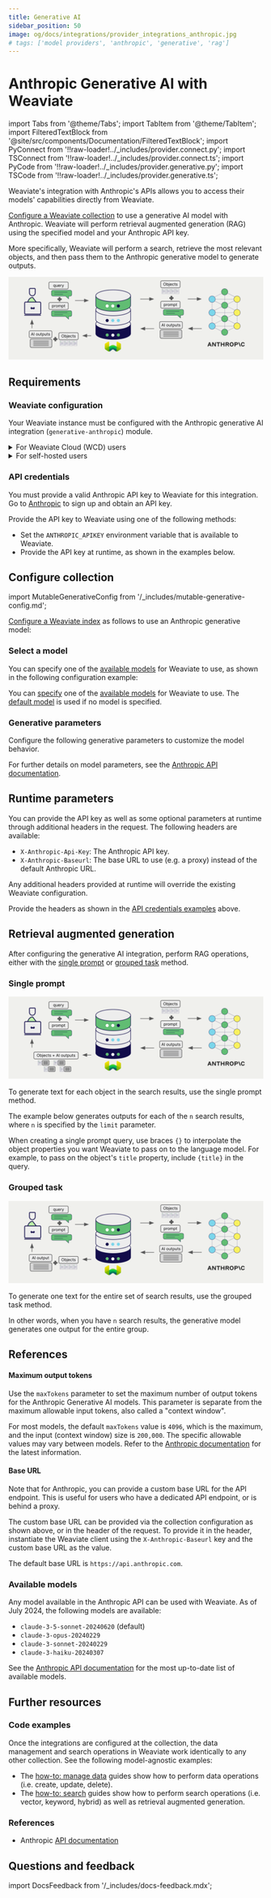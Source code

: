 ```yaml
---
title: Generative AI
sidebar_position: 50
image: og/docs/integrations/provider_integrations_anthropic.jpg
# tags: ['model providers', 'anthropic', 'generative', 'rag']
---
```


# Anthropic Generative AI with Weaviate


import Tabs from '@theme/Tabs';
import TabItem from '@theme/TabItem';
import FilteredTextBlock from '@site/src/components/Documentation/FilteredTextBlock';
import PyConnect from '!!raw-loader!../_includes/provider.connect.py';
import TSConnect from '!!raw-loader!../_includes/provider.connect.ts';
import PyCode from '!!raw-loader!../_includes/provider.generative.py';
import TSCode from '!!raw-loader!../_includes/provider.generative.ts';

Weaviate's integration with Anthropic's APIs allows you to access their models' capabilities directly from Weaviate.

[Configure a Weaviate collection](#configure-collection) to use a generative AI model with Anthropic. Weaviate will perform retrieval augmented generation (RAG) using the specified model and your Anthropic API key.

More specifically, Weaviate will perform a search, retrieve the most relevant objects, and then pass them to the Anthropic generative model to generate outputs.

![RAG integration illustration](../_includes/integration_anthropic_rag.png)

## Requirements

### Weaviate configuration

Your Weaviate instance must be configured with the Anthropic generative AI integration (`generative-anthropic`) module.

<details>
  <summary>For Weaviate Cloud (WCD) users</summary>

This integration is enabled by default on Weaviate Cloud (WCD) serverless instances.

</details>

<details>
  <summary>For self-hosted users</summary>

- Check the [cluster metadata](../../config-refs/meta.md) to verify if the module is enabled.
- Follow the [how-to configure modules](../../configuration/modules.md) guide to enable the module in Weaviate.

</details>

### API credentials

You must provide a valid Anthropic API key to Weaviate for this integration. Go to [Anthropic](https://www.anthropic.com/api) to sign up and obtain an API key.

Provide the API key to Weaviate using one of the following methods:

- Set the `ANTHROPIC_APIKEY` environment variable that is available to Weaviate.
- Provide the API key at runtime, as shown in the examples below.

<Tabs groupId="languages">

 <TabItem value="py" label="Python API v4">
    <FilteredTextBlock
      text={PyConnect}
      startMarker="# START AnthropicInstantiation"
      endMarker="# END AnthropicInstantiation"
      language="py"
    />
  </TabItem>

 <TabItem value="js" label="JS/TS API v3">
    <FilteredTextBlock
      text={TSConnect}
      startMarker="// START AnthropicInstantiation"
      endMarker="// END AnthropicInstantiation"
      language="ts"
    />
  </TabItem>

</Tabs>

## Configure collection

import MutableGenerativeConfig from '/_includes/mutable-generative-config.md';

<MutableGenerativeConfig />

[Configure a Weaviate index](../../manage-data/collections.mdx#specify-a-generative-model-integration) as follows to use an Anthropic generative model:

<Tabs groupId="languages">
  <TabItem value="py" label="Python API v4">
    <FilteredTextBlock
      text={PyCode}
      startMarker="# START BasicGenerativeAnthropic"
      endMarker="# END BasicGenerativeAnthropic"
      language="py"
    />
  </TabItem>

  <TabItem value="js" label="JS/TS API v3">
    <FilteredTextBlock
      text={TSCode}
      startMarker="// START BasicGenerativeAnthropic"
      endMarker="// END BasicGenerativeAnthropic"
      language="ts"
    />
  </TabItem>

</Tabs>

### Select a model

You can specify one of the [available models](#available-models) for Weaviate to use, as shown in the following configuration example:

<Tabs groupId="languages">
  <TabItem value="py" label="Python API v4">
    <FilteredTextBlock
      text={PyCode}
      startMarker="# START GenerativeAnthropicCustomModel"
      endMarker="# END GenerativeAnthropicCustomModel"
      language="py"
    />
  </TabItem>

  <TabItem value="js" label="JS/TS API v3">
    <FilteredTextBlock
      text={TSCode}
      startMarker="// START GenerativeAnthropicCustomModel"
      endMarker="// END GenerativeAnthropicCustomModel"
      language="ts"
    />
  </TabItem>

</Tabs>

You can [specify](#generative-parameters) one of the [available models](#available-models) for Weaviate to use. The [default model](#available-models) is used if no model is specified.

### Generative parameters

Configure the following generative parameters to customize the model behavior.

<Tabs groupId="languages">
  <TabItem value="py" label="Python API v4">
    <FilteredTextBlock
      text={PyCode}
      startMarker="# START FullGenerativeAnthropic"
      endMarker="# END FullGenerativeAnthropic"
      language="py"
    />
  </TabItem>

  <TabItem value="js" label="JS/TS API v3">
    <FilteredTextBlock
      text={TSCode}
      startMarker="// START FullGenerativeAnthropic"
      endMarker="// END FullGenerativeAnthropic"
      language="ts"
    />
  </TabItem>

</Tabs>

For further details on model parameters, see the [Anthropic API documentation](https://www.anthropic.com/docs).

## Runtime parameters

You can provide the API key as well as some optional parameters at runtime through additional headers in the request. The following headers are available:

- `X-Anthropic-Api-Key`: The Anthropic API key.
- `X-Anthropic-Baseurl`: The base URL to use (e.g. a proxy) instead of the default Anthropic URL.

Any additional headers provided at runtime will override the existing Weaviate configuration.

Provide the headers as shown in the [API credentials examples](#api-credentials) above.

## Retrieval augmented generation

After configuring the generative AI integration, perform RAG operations, either with the [single prompt](#single-prompt) or [grouped task](#grouped-task) method.

### Single prompt

![Single prompt RAG integration generates individual outputs per search result](../_includes/integration_anthropic_rag_single.png)

To generate text for each object in the search results, use the single prompt method.

The example below generates outputs for each of the `n` search results, where `n` is specified by the `limit` parameter.

When creating a single prompt query, use braces `{}` to interpolate the object properties you want Weaviate to pass on to the language model. For example, to pass on the object's `title` property, include `{title}` in the query.

<Tabs groupId="languages">

 <TabItem value="py" label="Python API v4">
    <FilteredTextBlock
      text={PyCode}
      startMarker="# START SinglePromptExample"
      endMarker="# END SinglePromptExample"
      language="py"
    />
  </TabItem>

 <TabItem value="js" label="JS/TS API v3">
    <FilteredTextBlock
      text={TSCode}
      startMarker="// START SinglePromptExample"
      endMarker="// END SinglePromptExample"
      language="ts"
    />
  </TabItem>

</Tabs>

### Grouped task

![Grouped task RAG integration generates one output for the set of search results](../_includes/integration_anthropic_rag_grouped.png)

To generate one text for the entire set of search results, use the grouped task method.

In other words, when you have `n` search results, the generative model generates one output for the entire group.

<Tabs groupId="languages">

 <TabItem value="py" label="Python API v4">
    <FilteredTextBlock
      text={PyCode}
      startMarker="# START GroupedTaskExample"
      endMarker="# END GroupedTaskExample"
      language="py"
    />
  </TabItem>

 <TabItem value="js" label="JS/TS API v3">
    <FilteredTextBlock
      text={TSCode}
      startMarker="// START GroupedTaskExample"
      endMarker="// END GroupedTaskExample"
      language="ts"
    />
  </TabItem>

</Tabs>

## References

#### Maximum output tokens

Use the `maxTokens` parameter to set the maximum number of output tokens for the Anthropic Generative AI models. This parameter is separate from the maximum allowable input tokens, also called a "context window".

For most models, the default `maxTokens` value is `4096`, which is the maximum, and the input (context window) size is `200,000`. The specific allowable values may vary between models. Refer to the [Anthropic documentation](https://docs.anthropic.com/en/docs/about-claude/models#model-comparison) for the latest information.

#### Base URL

Note that for Anthropic, you can provide a custom base URL for the API endpoint. This is useful for users who have a dedicated API endpoint, or is behind a proxy.

The custom base URL can be provided via the collection configuration as shown above, or in the header of the request. To provide it in the header, instantiate the Weaviate client using the `X-Anthropic-Baseurl` key and the custom base URL as the value.

The default base URL is `https://api.anthropic.com`.

### Available models

Any model available in the Anthropic API can be used with Weaviate. As of July 2024, the following models are available:

- `claude-3-5-sonnet-20240620` (default)
- `claude-3-opus-20240229`
- `claude-3-sonnet-20240229`
- `claude-3-haiku-20240307`

See the [Anthropic API documentation](https://docs.anthropic.com/en/docs/about-claude/models#model-names) for the most up-to-date list of available models.

## Further resources

### Code examples

Once the integrations are configured at the collection, the data management and search operations in Weaviate work identically to any other collection. See the following model-agnostic examples:

- The [how-to: manage data](../../manage-data/index.md) guides show how to perform data operations (i.e. create, update, delete).
- The [how-to: search](../../search/index.md) guides show how to perform search operations (i.e. vector, keyword, hybrid) as well as retrieval augmented generation.

### References

- Anthropic [API documentation](https://www.anthropic.com/docs)

## Questions and feedback

import DocsFeedback from '/_includes/docs-feedback.mdx';

<DocsFeedback/>
